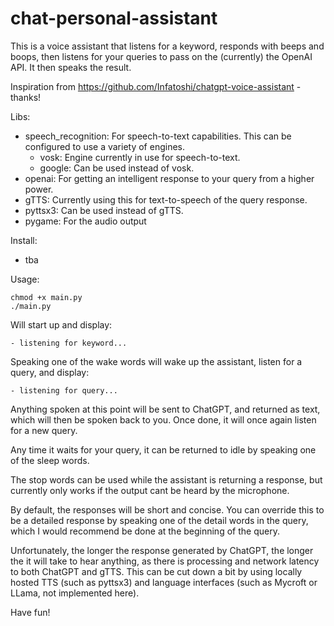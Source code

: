 # chat-personal-assistant

This is a voice assistant that listens for a keyword, responds with beeps and boops, then listens for your queries to pass on the (currently) the OpenAI API. It then  speaks the result.

Inspiration from https://github.com/Infatoshi/chatgpt-voice-assistant - thanks!

Libs:
- speech_recognition: For speech-to-text capabilities. This can be configured to use a variety of engines.
  - vosk: Engine currently in use for speech-to-text.
  - google: Can be used instead of vosk.
- openai: For getting an intelligent response to your query from a higher power.
- gTTS: Currently using this for text-to-speech of the query response.
- pyttsx3: Can be used instead of gTTS.
- pygame: For the audio output

Install:
- tba

Usage:

    chmod +x main.py
    ./main.py

Will start up and display:

    - listening for keyword...

Speaking one of the wake words will wake up the assistant, listen for a query, and display:

    - listening for query...

Anything spoken at this point will be sent to ChatGPT, and returned as text, which will then be spoken back to you.
Once done, it will once again listen for a new query.

Any time it waits for your query, it can be returned to idle by speaking one of the sleep words.

The stop words can be used while the assistant is returning a response, but currently only works if the output cant be heard by the microphone.

By default, the responses will be short and concise. You can override this to be a detailed response by speaking one of the detail words in the query, which I would recommend be done at the beginning of the query.

Unfortunately, the longer the response generated by ChatGPT, the longer the it will take to hear anything, as there is processing and network latency to both ChatGPT and gTTS. This can be cut down a bit by using locally hosted TTS (such as pyttsx3) and language interfaces (such as Mycroft or LLama, not implemented here).

Have fun!